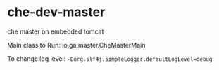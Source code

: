 # che-dev-master
che master on embedded tomcat

Main class to Run: io.ga.master.CheMasterMain

To change log level: `-Dorg.slf4j.simpleLogger.defaultLogLevel=debug` 
